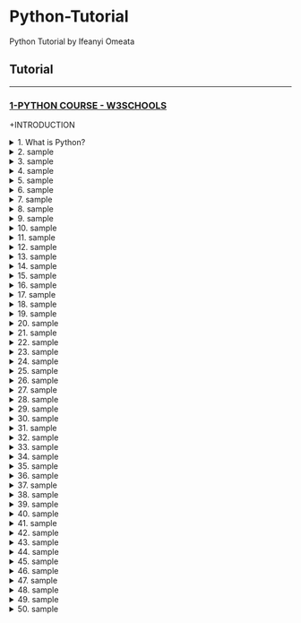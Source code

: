 # Python-Tutorial

Python Tutorial by Ifeanyi Omeata

## Tutorial

---

### [1-PYTHON COURSE - W3SCHOOLS](#)

+INTRODUCTION

<details>
  <summary>1. What is Python?</summary>

Python is a popular programming language. It was created by Guido van Rossum, and released in 1991.<br>

It is used for:<br>

web development (server-side),<br>
software development,<br>
mathematics,<br>
system scripting.<br>

What can Python do?<br>

Python can be used on a server to create web applications.<br>
Python can be used alongside software to create workflows.<br>
Python can connect to database systems. It can also read and modify files.<br>
Python can be used to handle big data and perform complex mathematics.<br>
Python can be used for rapid prototyping, or for production-ready software development.<br>

```py
print("Hello, World!")
```

```py
# Hello, World!
```

check Python version:

```bs
python --version
python -V
```

Run Python File:

```bs
python index.py
```

Run Python Shell:

```bs
python
```

```bs
Python 3.9.12 (main, Apr  5 2022, 01:53:17)
[Clang 12.0.0 ] :: Anaconda, Inc. on darwin
Type "help", "copyright", "credits" or "license" for more information.
>>> print("Hello")
Hello
```

</details>

<details>
  <summary>2. sample </summary>

```bs

```

```bs

```

```py

```

```py

```

</details>

<details>
  <summary>3. sample </summary>

```bs

```

```bs

```

```py

```

```py

```

</details>

<details>
  <summary>4. sample </summary>

```bs

```

```bs

```

```py

```

```py

```

</details>

<details>
  <summary>5. sample </summary>

```bs

```

```bs

```

```py

```

```py

```

</details>

<details>
  <summary>6. sample </summary>

```bs

```

```bs

```

```py

```

```py

```

</details>

<details>
  <summary>7. sample </summary>

```bs

```

```bs

```

```py

```

```py

```

</details>

<details>
  <summary>8. sample </summary>

```bs

```

```bs

```

```py

```

```py

```

</details>

<details>
  <summary>9. sample </summary>

```bs

```

```bs

```

```py

```

```py

```

</details>

<details>
  <summary>10. sample </summary>

```bs

```

```bs

```

```py

```

```py

```

</details>

<details>
  <summary>11. sample </summary>

```bs

```

```bs

```

```py

```

```py

```

</details>

<details>
  <summary>12. sample </summary>

```bs

```

```bs

```

```py

```

```py

```

</details>

<details>
  <summary>13. sample </summary>

```bs

```

```bs

```

```py

```

```py

```

</details>

<details>
  <summary>14. sample </summary>

```bs

```

```bs

```

```py

```

```py

```

</details>

<details>
  <summary>15. sample </summary>

```bs

```

```bs

```

```py

```

```py

```

</details>

<details>
  <summary>16. sample </summary>

```bs

```

```bs

```

```py

```

```py

```

</details>

<details>
  <summary>17. sample </summary>

```bs

```

```bs

```

```py

```

```py

```

</details>

<details>
  <summary>18. sample </summary>

```bs

```

```bs

```

```py

```

```py

```

</details>

<details>
  <summary>19. sample </summary>

```bs

```

```bs

```

```py

```

```py

```

</details>

<details>
  <summary>20. sample </summary>

```bs

```

```bs

```

```py

```

```py

```

</details>

<details>
  <summary>21. sample </summary>

```bs

```

```bs

```

```py

```

```py

```

</details>

<details>
  <summary>22. sample </summary>

```bs

```

```bs

```

```py

```

```py

```

</details>

<details>
  <summary>23. sample </summary>

```bs

```

```bs

```

```py

```

```py

```

</details>

<details>
  <summary>24. sample </summary>

```bs

```

```bs

```

```py

```

```py

```

</details>

<details>
  <summary>25. sample </summary>

```bs

```

```bs

```

```py

```

```py

```

</details>

<details>
  <summary>26. sample </summary>

```bs

```

```bs

```

```py

```

```py

```

</details>

<details>
  <summary>27. sample </summary>

```bs

```

```bs

```

```py

```

```py

```

</details>

<details>
  <summary>28. sample </summary>

```bs

```

```bs

```

```py

```

```py

```

</details>

<details>
  <summary>29. sample </summary>

```bs

```

```bs

```

```py

```

```py

```

</details>

<details>
  <summary>30. sample </summary>

```bs

```

```bs

```

```py

```

```py

```

</details>

<details>
  <summary>31. sample </summary>

```bs

```

```bs

```

```py

```

```py

```

</details>

<details>
  <summary>32. sample </summary>

```bs

```

```bs

```

```py

```

```py

```

</details>

<details>
  <summary>33. sample </summary>

```bs

```

```bs

```

```py

```

```py

```

</details>

<details>
  <summary>34. sample </summary>

```bs

```

```bs

```

```py

```

```py

```

</details>

<details>
  <summary>35. sample </summary>

```bs

```

```bs

```

```py

```

```py

```

</details>

<details>
  <summary>36. sample </summary>

```bs

```

```bs

```

```py

```

```py

```

</details>

<details>
  <summary>37. sample </summary>

```bs

```

```bs

```

```py

```

```py

```

</details>

<details>
  <summary>38. sample </summary>

```bs

```

```bs

```

```py

```

```py

```

</details>

<details>
  <summary>39. sample </summary>

```bs

```

```bs

```

```py

```

```py

```

</details>

<details>
  <summary>40. sample </summary>

```bs

```

```bs

```

```py

```

```py

```

</details>

<details>
  <summary>41. sample </summary>

```bs

```

```bs

```

```py

```

```py

```

</details>

<details>
  <summary>42. sample </summary>

```bs

```

```bs

```

```py

```

```py

```

</details>

<details>
  <summary>43. sample </summary>

```bs

```

```bs

```

```py

```

```py

```

</details>

<details>
  <summary>44. sample </summary>

```bs

```

```bs

```

```py

```

```py

```

</details>

<details>
  <summary>45. sample </summary>

```bs

```

```bs

```

```py

```

```py

```

</details>

<details>
  <summary>46. sample </summary>

```bs

```

```bs

```

```py

```

```py

```

</details>

<details>
  <summary>47. sample </summary>

```bs

```

```bs

```

```py

```

```py

```

</details>

<details>
  <summary>48. sample </summary>

```bs

```

```bs

```

```py

```

```py

```

</details>

<details>
  <summary>49. sample </summary>

```bs

```

```bs

```

```py

```

```py

```

</details>

<details>
  <summary>50. sample </summary>

```bs

```

```bs

```

```py

```

```py

```

</details>
